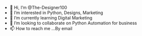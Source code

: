 - 👋 Hi, I’m @The-Designer100
- 👀 I’m interested in Python, Designs, Marketing
- 🌱 I’m currently learning Digital Marketing
- 💞️ I’m looking to collaborate on Python Automation for business
- 📫 How to reach me ...By email

<!---
The-Designer100/The-Designer100 is a ✨ special ✨ repository because its `README.md` (this file) appears on your GitHub profile.
You can click the Preview link to take a look at your changes.
--->
